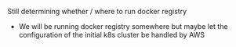 

Still determining whether / where to run docker registry 

- We will be running docker registry somewhere but maybe let the configuration of the initial k8s cluster
be handled by AWS 